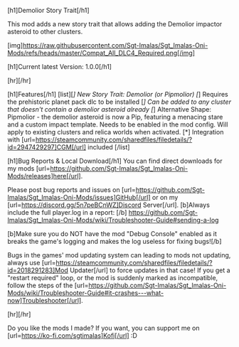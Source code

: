 [h1]Demolior Story Trait[/h1]

This mod adds a new story trait that allows adding the Demolior impactor asteroid to other clusters.

[img]https://raw.githubusercontent.com/Sgt-Imalas/Sgt_Imalas-Oni-Mods/refs/heads/master/Compat_All_DLC4_Required.png[/img]

[h1]Current latest Version: 1.0.0[/h1]

[hr][/hr]

[h1]Features[/h1]
[list][*] New Story Trait: Demolior (or Pipmolior)
[*] Requires the prehistoric planet pack dlc to be installed
[*] Can be added to any cluster that doesn't contain a demolior asteroid already
[*] Alternative Shape: Pipmolior - the demolior asteroid is now a Pip, featuring a menacing stare and a custom impact template. Needs to be enabled in the mod config. Will apply to existing clusters and relica worlds when activated.
[*] Integration with [url=https://steamcommunity.com/sharedfiles/filedetails/?id=2947429297]CGM[/url] included
[/list]


[h1]Bug Reports & Local Download[/h1]
You can find direct downloads for my mods [url=https://github.com/Sgt-Imalas/Sgt_Imalas-Oni-Mods/releases]here[/url].

Please post bug reports and issues on [url=https://github.com/Sgt-Imalas/Sgt_Imalas-Oni-Mods/issues]GitHub[/url] or on my [url=https://discord.gg/5n7peBCnWZ]Discord Server[/url]. 
[b]Always include the full player.log in a report: [/b] https://github.com/Sgt-Imalas/Sgt_Imalas-Oni-Mods/wiki/Troubleshooter-Guide#sending-a-log

[b]Make sure you do NOT have the mod "Debug Console" enabled as it breaks the game's logging and makes the log useless for fixing bugs![/b] 

Bugs in the games' mod updating system can leading to mods not updating, always use [url=https://steamcommunity.com/sharedfiles/filedetails/?id=2018291283]Mod Updater[/url] to force updates in that case!
If you get a "restart required" loop, or the mod is suddenly marked as incompatible, follow the steps of the [url=https://github.com/Sgt-Imalas/Sgt_Imalas-Oni-Mods/wiki/Troubleshooter-Guide#it-crashes---what-now]Troubleshooter[/url].

[hr][/hr]

Do you like the mods I made? If you want, you can support me on [url=https://ko-fi.com/sgtimalas]Kofi[/url] :D
